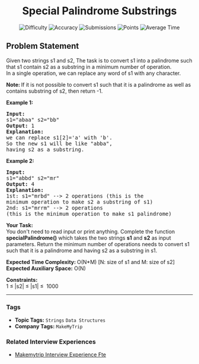 <h1 align="center">Special Palindrome Substrings</h1>

<p align="center">
  <img alt="Difficulty" title="Difficulty" src="https://custom-icon-badges.demolab.com/badge/Difficulty: Medium-1F222E?style=for-the-badge&logoColor=white&logo=fire"/>
  <img alt="Accuracy" title="Accuracy" src="https://custom-icon-badges.demolab.com/badge/Accuracy: 60.12%25-1F222E?style=for-the-badge&logoColor=white&logo=target"/>
  <img alt="Submissions" title="Submissions" src="https://custom-icon-badges.demolab.com/badge/Submissions: 18K+-1F222E?style=for-the-badge&logoColor=white&logo=repo"/>
  <img alt="Points" title="Points" src="https://custom-icon-badges.demolab.com/badge/Points: 4-1F222E?style=for-the-badge&logoColor=white&logo=award"/>
  <img alt="Average Time" title="Average Time" src="https://custom-icon-badges.demolab.com/badge/Average%20Time: N/A-1F222E?style=for-the-badge&logoColor=white&logo=clock"/>
</p>

## Problem Statement

Given two strings s1 and s2, The task is to convert s1 into a palindrome such that s1 contain s2 as a substring in a minimum number of operation.<br>
In a single operation, we can replace any word of s1 with any character.

<b>Note: </b>If it is not possible to convert s1 such that it is a palindrome as well as contains substring of s2, then return -1.

<b>Example 1:</b>

<pre><b>Input:</b>
s1="abaa" s2="bb"
<b>Output:</b> 1
<b>Explanation:</b>
we can replace s1[2]='a' with 'b'.
So the new s1 will be like "abba",
having s2 as a substring.
</pre>

<b>Example 2:</b>

<pre><b>Input:</b>
s1="abbd" s2="mr"
<b>Output:</b> 4
<b>Explanation:</b>
1st: s1="mrbd" --> 2 operations (this is the 
minimum operation to make s2 a substring of s1) 
2nd: s1="mrrm" --> 2 operations 
(this is the minimum operation to make s1 palindrome)
</pre>

<b>Your Task:  </b><br>
You don't need to read input or print anything. Complete the function <b>specialPalindrome()</b> which takes the two strings <b>s1</b> and <b>s2</b> as input parameters. Return the minimum number of operations needs to convert s1 such that it is a palindrome and having s2 as a substring in s1.

<b>Expected Time Complexity: </b>O(N*M) [N: size of s1 and M: size of s2]<br>
<b>Expected Auxiliary Space:</b> O(N)

<b>Constraints:</b><br>
1 ≤ |s2| ≤ |s1| ≤  1000


<hr>

### Tags
- **Topic Tags:** `Strings` `Data Structures`
- **Company Tags:** `MakeMyTrip`

### Related Interview Experiences
- [Makemytrip Interview Experience Fte](https://www.geeksforgeeks.org/makemytrip-interview-experience-fte/)
